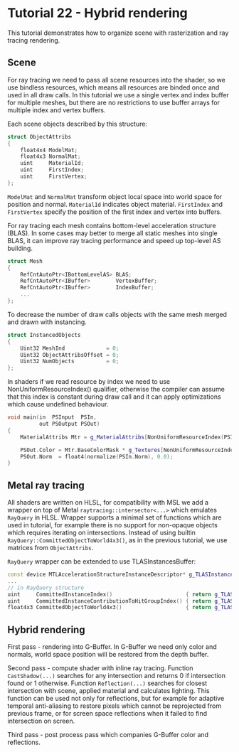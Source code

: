 # Tutorial 22 - Hybrid rendering

This tutorial demonstrates how to organize scene with rasterization and ray tracing rendering.

## Scene

For ray tracing we need to pass all scene resources into the shader, so we use bindless resources, which means all resources are binded once and used in all draw calls.
In this tutorial we use a single vertex and index buffer for multiple meshes, but there are no restrictions to use buffer arrays for multiple index and vertex buffers.

Each scene objects described by this structure:
```cpp
struct ObjectAttribs
{
    float4x4 ModelMat;
    float4x3 NormalMat;
    uint     MaterialId;
    uint     FirstIndex;
    uint     FirstVertex;
};
```
`ModelMat` and `NormalMat` transform object local space into world space for position and normal. `MaterialId` indicates object material.
`FirstIndex` and `FirstVertex` specify the position of the first index and vertex into buffers.

For ray tracing each mesh contains bottom-level acceleration structure (BLAS). In some cases may better to merge all static meshes into single BLAS,
 it can improve ray tracing performance and speed up top-level AS building.
```cpp
struct Mesh
{
    RefCntAutoPtr<IBottomLevelAS> BLAS;
    RefCntAutoPtr<IBuffer>        VertexBuffer;
    RefCntAutoPtr<IBuffer>        IndexBuffer;
    ...
};
```

To decrease the number of draw calls objects with the same mesh merged and drawn with instancing.
```cpp
struct InstancedObjects
{
    Uint32 MeshInd             = 0;
    Uint32 ObjectAttribsOffset = 0;
    Uint32 NumObjects          = 0;
};
```
In shaders if we read resource by index we need to use NonUniformResourceIndex() qualifier, otherwise the compiler can assume that this index is constant during draw call and it can apply optimizations which cause undefined behaviour.
```cpp
void main(in  PSInput  PSIn,
          out PSOutput PSOut)
{
    MaterialAttribs Mtr = g_MaterialAttribs[NonUniformResourceIndex(PSIn.MatId)];

    PSOut.Color = Mtr.BaseColorMask * g_Textures[NonUniformResourceIndex(Mtr.BaseColorTexInd)].Sample(g_Samplers[NonUniformResourceIndex(Mtr.SampInd)], PSIn.UV);
    PSOut.Norm  = float4(normalize(PSIn.Norm), 0.0);
}
```

## Metal ray tracing

All shaders are written on HLSL, for compatibility with MSL we add a wrapper on top of Metal `raytracing::intersector<...>` which emulates `RayQuery` in HLSL.
Wrapper supports a minimal set of functions which are used in tutorial, for example there is no support for non-opaque objects which requires iterating on intersections.
Instead of using builtin `RayQuery::CommittedObjectToWorld4x3()`, as in the previous tutorial, we use matrices from `ObjectAttribs`.

`RayQuery` wrapper can be extended to use TLASInstancesBuffer:
```cpp
const device MTLAccelerationStructureInstanceDescriptor* g_TLASInstances [[buffer(0)]]
...
// in RayQuery structure
uint     CommittedInstanceIndex()                       { return g_TLASInstances[m_LastIntersection.instance_id].accelerationStructureIndex; }
uint     CommittedInstanceContributionToHitGroupIndex() { return g_TLASInstances[m_LastIntersection.instance_id].intersectionFunctionTableOffset; }
float4x3 CommittedObjectToWorld4x3()                    { return g_TLASInstances[m_LastIntersection.instance_id].transformationMatrix; }
```


## Hybrid rendering

First pass - rendering into G-Buffer. In G-Buffer we need only color and normals, world space position will be restored from the depth buffer.

Second pass - compute shader with inline ray tracing.
Function `CastShadow(...)` searches for any intersection and returns 0 if intersection found or 1 otherwise.
Function `Reflection(...)` searches for closest intersection with scene, applied material and calculates lighting.
This function can be used not only for reflections, but for example for adaptive temporal anti-aliasing to restore pixels which cannot be reprojected from previous frame,
or for screen space reflections when it failed to find intersection on screen. 

Third pass - post process pass which companies G-Buffer color and reflections.
